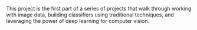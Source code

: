 This project is the first part of a series of projects that walk through working with image data, building classifiers using traditional techniques, and leveraging the power of deep learning for computer vision.